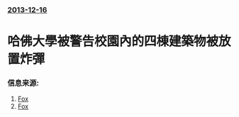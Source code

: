 ### [2013-12-16](/news/2013/12/16/index.md)

##### 
#  哈佛大學被警告校園內的四棟建築物被放置炸彈 




### 信息来源:

1. [Fox](http://www.foxnews.com/us/2013/12/16/harvard-university-evacuates-buildings-over-reports-explosives/)
2. [Fox](http://www.foxnews.com/us/2013/12/18/student-charged-in-harvard-university-bomb-scare/)
